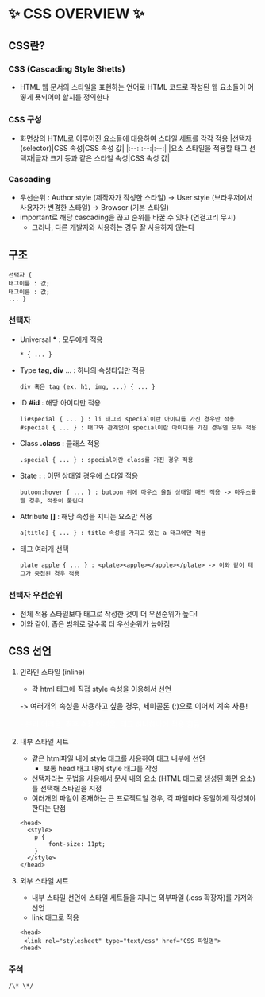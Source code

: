 # ✨ CSS OVERVIEW ✨

## **CSS란?**

### **CSS (Cascading Style Shetts)**

- HTML 웹 문서의 스타일을 표현하는 언어로 HTML 코드로 작성된 웹 요소들이 어떻게 푯되어야 할지를 정의한다

### **CSS 구성**

- 화면상의 HTML로 이루어진 요소들에 대응하여 스타일 세트를 각각 적용
  |선택자 (selector)|CSS 속성|CSS 속성 값|
  |:--:|:--:|:--:|
  |요소 스타일을 적용할 태그 선택자|글자 크기 등과 같은 스타일 속성|CSS 속성 값|

### **Cascading**

- 우선순위 : Author style (제작자가 작성한 스타일) -> User style (브라우저에서 사용자가 변경한 스타일) -> Browser (기본 스타일)
- important로 해당 cascading을 끊고 순위를 바꿀 수 있다 (연결고리 무시)
  - 그러나, 다른 개발자와 사용하는 경우 잘 사용하지 않는다

## **구조**

```
선택자 {
태그이름 : 값;
태그이름 : 값;
... }
```

### **선택자**

- Universal **\*** : 모두에게 적용

  ```
  * { ... }
  ```

- Type **tag, div** ... : 하나의 속성타입만 적용

  ```
  div 혹은 tag (ex. h1, img, ...) { ... }
  ```

- ID **#id** : 해당 아이디만 적용

  ```
  li#special { ... } : li 태그의 special이란 아이디를 가진 경우만 적용
  #special { ... } : 태그와 관계없이 special이란 아이디를 가진 경우엔 모두 적용
  ```

- Class **.class** : 클래스 적용

  ```
  .special { ... } : special이란 class를 가진 경우 적용
  ```

- State **:** : 어떤 상태일 경우에 스타일 적용

  ```
  butoon:hover { ... } : butoon 위에 마우스 올릴 상태일 때만 적용 -> 마우스를 뗄 경우, 적용이 풀린다
  ```

- Attribute **[]** : 해당 속성을 지니는 요소만 적용

  ```
  a[title] { ... } : title 속성을 가지고 있는 a 태그에만 적용
  ```

- 태그 여러개 선택

  ```
  plate apple { ... } : <plate><apple></apple></plate> -> 이와 같이 태그가 중첩된 경우 적용
  ```

### **선택자 우선순위**

- 전체 적용 스타일보다 태그로 작성한 것이 더 우선순위가 높다!
- 이와 같이, 좁은 범위로 갈수록 더 우선순위가 높아짐

## **CSS 선언**

1. 인라인 스타일 (inline)

   - 각 html 태그에 직접 style 속성을 이용해서 선언
   <p style="font-size: 11pt"> -> 여러개의 속성을 사용하고 싶을 경우, 세미콜론 (;)으로 이어서 계속 사용!
   <p style="font-size: 11pt; color:white;">
   - 분리 어려움, 추후 수정 어려움, 태그 하나하나에 적용 힘듦

2. 내부 스타일 시트

   - 같은 html파일 내에 style 태그를 사용하여 태그 내부에 선언
     - 보통 head 태그 내에 style 태그를 작성
   - 선택자라는 문법을 사용해서 문서 내의 요소 (HTML 태그로 생성된 화면 요소)를 선택해 스타일을 지정
   - 여러개의 파일이 존재하는 큰 프로젝트일 경우, 각 파일마다 동일하게 작성해야 한다는 단점

   ```
   <head>
     <style>
       p {
           font-size: 11pt;
       }
     </style>
   </head>
   ```

3. 외부 스타일 시트
   - 내부 스타일 선언에 스타일 세트들을 지니는 외부파일 (.css 확장자)를 가져와 선언
   - link 태그로 적용
   ```
   <head>
    <link rel="stylesheet" type="text/css" href="CSS 파일명">
   <head>
   ```

### **주석**

```
/\* \*/
```
